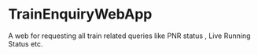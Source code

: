 # TrainEnquiryWebApp
A web for requesting all train related queries like PNR status , Live Running Status etc.
